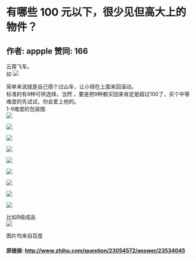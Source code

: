 # 有哪些 100 元以下，很少见但高大上的物件？
## 作者: appple  赞同: 166
云霄飞车。  
如 ![](http://pic2.zhimg.com/c28a2472938eee07caf74399a4b665b2_b.jpg)

  
简单来说就是自己搭个过山车，让小球在上面来回滚动。  
标准的有9种可供选择，当然 ，要是把9种都买回来肯定是超过100了，买个中等难度的先试试，你会爱上他的。  
1-9难度的包装图  
![](http://pic3.zhimg.com/df0a6e215241737d7819d639434104f6_b.jpg)


![](http://pic2.zhimg.com/632790bbb52eb3071838a3d6df8679ea_b.jpg)


![](http://pic4.zhimg.com/b6061936d29587465c6972b0f54f8c45_b.jpg)


![](http://pic1.zhimg.com/0e8608711d828705b93369ee5618f691_b.jpg)


![](http://pic1.zhimg.com/1d48ecff82ec242c41ff23c90f86c7d7_b.jpg)


![](http://pic3.zhimg.com/1ee046d6bfd08aa991ce989918560ea5_b.jpg)


![](http://pic1.zhimg.com/076f838669607cd944161e1e142e2dbe_b.jpg)


![](http://pic1.zhimg.com/fd9938e2929ce924e2848c5b2e99cf36_b.jpg)


![](http://pic2.zhimg.com/3ef76155e8931f7ed0f6eade83eca7ec_b.jpg)

 比如9级成品  
![](http://pic2.zhimg.com/ebdb93c4e771de145356a760652cf9dd_b.jpg)

  
图片均来自百度

#### 原链接: http://www.zhihu.com/question/23054572/answer/23534045